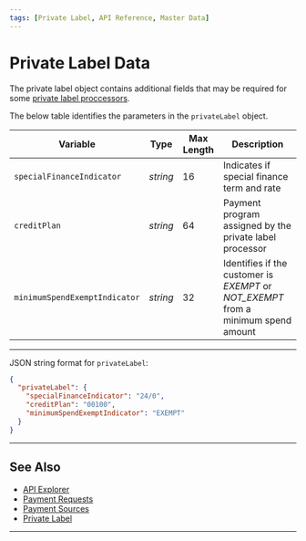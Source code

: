 ```yaml
---
tags: [Private Label, API Reference, Master Data]
---
```


# Private Label Data

The private label object contains additional fields that may be required for some [private label proccessors](?path=docs/Resources/Guides/Payment-Sources/Private-Label.md).  

<!--
type: tab
titles: privateLabel, JSON Example
-->

The below table identifies the parameters in the `privateLabel` object.

| Variable | Type | Max Length | Description |
| -------- | -- | ------------ | ------------------ |
| `specialFinanceIndicator` | *string* | 16 | Indicates if special finance term and rate |
| `creditPlan`| *string* | 64 | Payment program assigned by the private label processor |
| `minimumSpendExemptIndicator`| *string* | 32 | Identifies if the customer is *EXEMPT* or *NOT_EXEMPT* from a minimum spend amount |

---

<!--
type: tab
-->

JSON string format for `privateLabel`:

```json
{
  "privateLabel": {
    "specialFinanceIndicator": "24/0",
    "creditPlan": "00100",
    "minimumSpendExemptIndicator": "EXEMPT"
  }
}
```

<!-- type: tab-end -->

---

## See Also

- [API Explorer](../api/?type=post&path=/payments/v1/charges)
- [Payment Requests](?path=docs/Resources/API-Documents/Payments/Payments.md)
- [Payment Sources](?path=docs/Resources/Guides/Payment-Sources/Source-Type.md)
- [Private Label](?path=docs/Resources/Guides/Payment-Sources/Private-Label.md)

---
